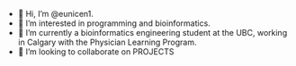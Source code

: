 - 👋 Hi, I’m @eunicen1.
- 👀 I’m interested in programming and bioinformatics.  
- 🌱 I’m currently a bioinformatics engineering student at the UBC, working in Calgary with the Physician Learning Program. 
- 💞️ I’m looking to collaborate on PROJECTS

